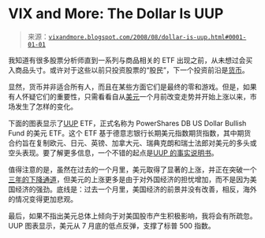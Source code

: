 <!--yml

分类：未分类

日期：2024-05-18 18:29:47

-->

# VIX and More: The Dollar Is UUP

> 来源：[`vixandmore.blogspot.com/2008/08/dollar-is-uup.html#0001-01-01`](http://vixandmore.blogspot.com/2008/08/dollar-is-uup.html#0001-01-01)

我知道有很多股票分析师直到一系列与商品相关的 ETF 出现之前，从未想过会买入商品头寸。或许对于这些以前只投资股票的“股民”，下一个投资前沿是[货币](http://vixandmore.blogspot.com/search/label/currencies)。

显然，货币并非适合所有人，而且在某些方面它们是最终的零和游戏。但是，如果有人怀疑它们的重要性，只需看看自从[美元](http://vixandmore.blogspot.com/search/label/dollar)一个月前改变走势并开始上涨以来，市场发生了怎样的变化。

下面的图表显示了[UUP](http://vixandmore.blogspot.com/search/label/UUP) ETF，正式名称为 PowerShares DB US Dollar Bullish Fund 的美元 ETF。这个 ETF 基于德意志银行长期美元指数期货指数，其中期货合约旨在复制欧元、日元、英镑、加拿大元、瑞典克朗和瑞士法郎对美元的多头或空头表现。要了解更多信息，一个不错的起点是[UUP 的事实说明书](http://dbfunds.db.com/USdollar/Pdfs/UUP_UDN_Fact_Sheet.pdf)。

值得注意的是，虽然在过去的一个月里，美元取得了显著的上涨，并正在突破一个[三年的下降通道](http://vixandmore.blogspot.com/2008/08/eight-year-view-of-dollar.html)，但美元的上涨更多是由于对外国经济的担忧增加，而不是因为美国经济的强劲。底线是：过去一个月里，美国经济的前景并没有改善，相反，海外的情况变得更加悲观。

最后，如果不指出美元总体上倾向于对美国股市产生积极影响，我将会有所疏忽。UUP 图表显示，美元从 7 月底的低点反弹，支撑了标普 500 指数。
